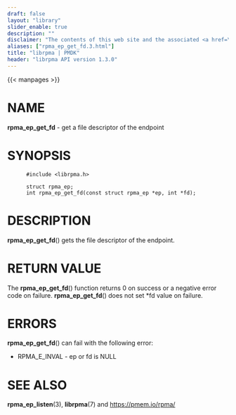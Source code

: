 ```yaml
---
draft: false
layout: "library"
slider_enable: true
description: ""
disclaimer: "The contents of this web site and the associated <a href=\"https://github.com/pmem\">GitHub repositories</a> are BSD-licensed open source."
aliases: ["rpma_ep_get_fd.3.html"]
title: "librpma | PMDK"
header: "librpma API version 1.3.0"
---
```

{{< manpages >}}

[comment]: <> (SPDX-License-Identifier: BSD-3-Clause)
[comment]: <> (Copyright 2020-2023, Intel Corporation)

# NAME

**rpma_ep_get_fd** - get a file descriptor of the endpoint

# SYNOPSIS

          #include <librpma.h>

          struct rpma_ep;
          int rpma_ep_get_fd(const struct rpma_ep *ep, int *fd);

# DESCRIPTION

**rpma_ep_get_fd**() gets the file descriptor of the endpoint.

# RETURN VALUE

The **rpma_ep_get_fd**() function returns 0 on success or a negative
error code on failure. **rpma_ep_get_fd**() does not set \*fd value on
failure.

# ERRORS

**rpma_ep_get_fd**() can fail with the following error:

-   RPMA_E\_INVAL - ep or fd is NULL

# SEE ALSO

**rpma_ep_listen**(3), **librpma**(7) and https://pmem.io/rpma/
